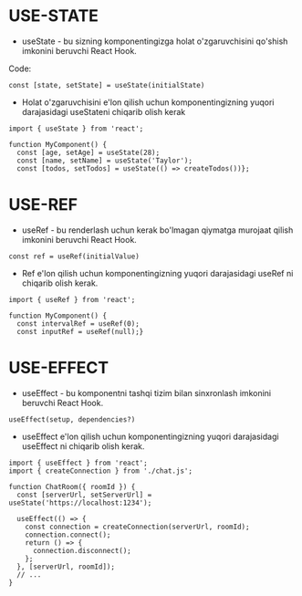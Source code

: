 # USE-STATE

- useState - bu sizning komponentingizga holat o'zgaruvchisini qo'shish imkonini beruvchi React Hook.

Code:

```
const [state, setState] = useState(initialState)

```

- Holat o'zgaruvchisini e'lon qilish uchun komponentingizning yuqori darajasidagi useStateni chiqarib olish kerak

```
import { useState } from 'react';

function MyComponent() {
  const [age, setAge] = useState(28);
  const [name, setName] = useState('Taylor');
  const [todos, setTodos] = useState(() => createTodos())};
```

# USE-REF

- useRef - bu renderlash uchun kerak bo'lmagan qiymatga murojaat qilish imkonini beruvchi React Hook.

```
const ref = useRef(initialValue)
```

- Ref e'lon qilish uchun komponentingizning yuqori darajasidagi useRef ni chiqarib olish kerak.

```
import { useRef } from 'react';

function MyComponent() {
  const intervalRef = useRef(0);
  const inputRef = useRef(null);}

```

# USE-EFFECT

- useEffect - bu komponentni tashqi tizim bilan sinxronlash imkonini beruvchi React Hook.

```
useEffect(setup, dependencies?)
```

- useEffect e'lon qilish uchun komponentingizning yuqori darajasidagi useEffect ni chiqarib olish kerak.


```
import { useEffect } from 'react';
import { createConnection } from './chat.js';

function ChatRoom({ roomId }) {
  const [serverUrl, setServerUrl] = useState('https://localhost:1234');

  useEffect(() => {
    const connection = createConnection(serverUrl, roomId);
    connection.connect();
    return () => {
      connection.disconnect();
    };
  }, [serverUrl, roomId]);
  // ...
}
```